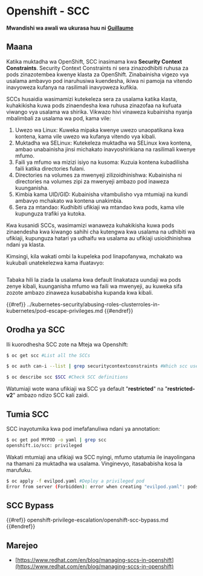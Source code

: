 # Openshift - SCC

**Mwandishi wa awali wa ukurasa huu ni** [**Guillaume**](https://www.linkedin.com/in/guillaume-chapela-ab4b9a196)

## Maana

Katika muktadha wa OpenShift, SCC inasimama kwa **Security Context Constraints**. Security Context Constraints ni sera zinazodhibiti ruhusa za pods zinazotembea kwenye klasta za OpenShift. Zinabainisha vigezo vya usalama ambavyo pod inaruhusiwa kuendesha, ikiwa ni pamoja na vitendo inavyoweza kufanya na rasilimali inavyoweza kufikia.

SCCs husaidia wasimamizi kutekeleza sera za usalama katika klasta, kuhakikisha kuwa pods zinaendesha kwa ruhusa zinazofaa na kufuata viwango vya usalama wa shirika. Vikwazo hivi vinaweza kubainisha nyanja mbalimbali za usalama wa pod, kama vile:

1. Uwezo wa Linux: Kuweka mipaka kwenye uwezo unaopatikana kwa kontena, kama vile uwezo wa kufanya vitendo vya kibali.
2. Muktadha wa SELinux: Kutekeleza muktadha wa SELinux kwa kontena, ambao unabainisha jinsi michakato inavyoshirikiana na rasilimali kwenye mfumo.
3. Faili ya mfumo wa mizizi isiyo na kusoma: Kuzuia kontena kubadilisha faili katika directories fulani.
4. Directories na volumes za mwenyeji zilizoidhinishwa: Kubainisha ni directories na volumes zipi za mwenyeji ambazo pod inaweza kuunganisha.
5. Kimbia kama UID/GID: Kubainisha vitambulisho vya mtumiaji na kundi ambavyo mchakato wa kontena unakimbia.
6. Sera za mtandao: Kudhibiti ufikiaji wa mtandao kwa pods, kama vile kupunguza trafiki ya kutoka.

Kwa kusanidi SCCs, wasimamizi wanaweza kuhakikisha kuwa pods zinaendesha kwa kiwango sahihi cha kutengwa kwa usalama na udhibiti wa ufikiaji, kupunguza hatari ya udhaifu wa usalama au ufikiaji usioidhinishwa ndani ya klasta.

Kimsingi, kila wakati ombi la kupeleka pod linapofanywa, mchakato wa kukubali unatekelezwa kama ifuatavyo:

<figure><img src="../../images/Managing SCCs in OpenShift-1.png" alt=""><figcaption></figcaption></figure>

Tabaka hili la ziada la usalama kwa default linakataza uundaji wa pods zenye kibali, kuunganisha mfumo wa faili wa mwenyeji, au kuweka sifa zozote ambazo zinaweza kusababisha kupanda kwa kibali.

{{#ref}}
../kubernetes-security/abusing-roles-clusterroles-in-kubernetes/pod-escape-privileges.md
{{#endref}}

## Orodha ya SCC

Ili kuorodhesha SCC zote na Mteja wa Openshift:
```bash
$ oc get scc #List all the SCCs

$ oc auth can-i --list | grep securitycontextconstraints #Which scc user can use

$ oc describe scc $SCC #Check SCC definitions
```
Watumiaji wote wana ufikiaji wa SCC ya default "**restricted**" na "**restricted-v2**" ambazo ndizo SCC kali zaidi.

## Tumia SCC

SCC inayotumika kwa pod imefafanuliwa ndani ya annotation:
```bash
$ oc get pod MYPOD -o yaml | grep scc
openshift.io/scc: privileged
```
Wakati mtumiaji ana ufikiaji wa SCC nyingi, mfumo utatumia ile inayolingana na thamani za muktadha wa usalama. Vinginevyo, itasababisha kosa la marufuku.
```bash
$ oc apply -f evilpod.yaml #Deploy a privileged pod
Error from server (Forbidden): error when creating "evilpod.yaml": pods "evilpod" is forbidden: unable to validate against any security context constrain
```
## SCC Bypass

{{#ref}}
openshift-privilege-escalation/openshift-scc-bypass.md
{{#endref}}

## Marejeo

- [https://www.redhat.com/en/blog/managing-sccs-in-openshift](https://www.redhat.com/en/blog/managing-sccs-in-openshift)
